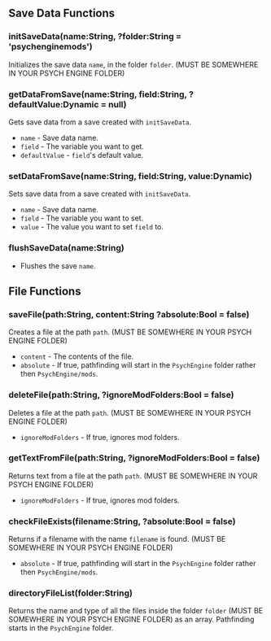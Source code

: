 ## Save Data Functions
### initSaveData(name:String, ?folder:String = 'psychenginemods')
Initializes the save data `name`, in the folder `folder`. (MUST BE SOMEWHERE IN YOUR PSYCH ENGINE FOLDER)

### getDataFromSave(name:String, field:String, ?defaultValue:Dynamic = null)
Gets save data from a save created with `initSaveData`.

* `name` - Save data name.
* `field` - The variable you want to get.
* `defaultValue` - `field`'s default value.

### setDataFromSave(name:String, field:String, value:Dynamic)
Sets save data from a save created with `initSaveData`.

* `name` - Save data name.
* `field` - The variable you want to set.
* `value` - The value you want to set `field` to.

### flushSaveData(name:String)
* Flushes the save `name`.

## File Functions
### saveFile(path:String, content:String ?absolute:Bool = false)
Creates a file at the path `path`. (MUST BE SOMEWHERE IN YOUR PSYCH ENGINE FOLDER)
* `content` - The contents of the file.
* `absolute` - If true, pathfinding will start in the `PsychEngine` folder rather then `PsychEngine/mods`.

### deleteFile(path:String, ?ignoreModFolders:Bool = false)
Deletes a file at the path `path`. (MUST BE SOMEWHERE IN YOUR PSYCH ENGINE FOLDER)
* `ignoreModFolders` - If true, ignores mod folders.

### getTextFromFile(path:String, ?ignoreModFolders:Bool = false)
Returns text from a file at the path `path`. (MUST BE SOMEWHERE IN YOUR PSYCH ENGINE FOLDER)
* `ignoreModFolders` - If true, ignores mod folders.

### checkFileExists(filename:String, ?absolute:Bool = false)
Returns if a filename with the name `filename` is found. (MUST BE SOMEWHERE IN YOUR PSYCH ENGINE FOLDER)
* `absolute` - If true, pathfinding will start in the `PsychEngine` folder rather then `PsychEngine/mods`.

### directoryFileList(folder:String)
Returns the name and type of all the files inside the folder `folder` (MUST BE SOMEWHERE IN YOUR PSYCH ENGINE FOLDER) as an array. Pathfinding starts in the `PsychEngine` folder.